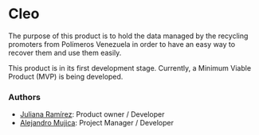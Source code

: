 # Cleo

The purpose of this product is to hold the data managed by the recycling promoters from Polímeros Venezuela in order to have an easy way to recover them and use them easily.

This product is in its first development stage. Currently, a Minimum Viable Product (MVP) is being developed.

### Authors
* [Juliana Ramírez](https://github.com/valeuli/): Product owner / Developer
* [Alejandro Mujica](https://github.com/R3mmurd/): Project Manager / Developer
